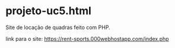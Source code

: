 # projeto-uc5.html

Site de locação de quadras feito com PHP.
 
 link para o site: https://rent-sports.000webhostapp.com/index.php
